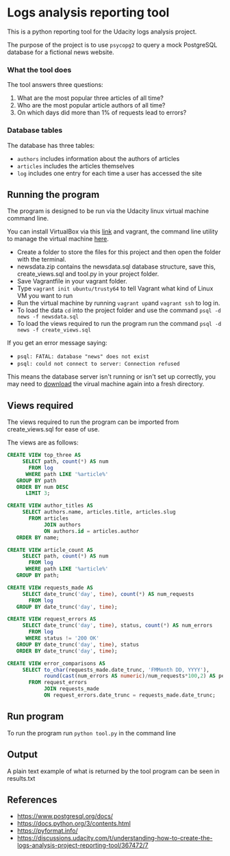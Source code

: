 # Logs analysis reporting tool

This is a python reporting tool for the Udacity logs analysis project.  

The purpose of the project is to use `psycopg2` to query a mock PostgreSQL database for a fictional news website. 

### What the tool does

The tool answers three questions:
  1. What are the most popular three articles of all time?
  2. Who are the most popular article authors of all time?
  3. On which days did more than 1% of requests lead to errors?
  
### Database tables

The database has three tables:
  * `authors` includes information about the authors of articles
  * `articles` includes the articles themselves
  * `log` includes one entry for each time a user has accessed the site
  
## Running the program

The program is designed to be run via the Udacity linux virtual machine command line.

You can install VirtualBox via this [link](https://www.virtualbox.org/wiki/Downloads) and vagrant, the command line utility to manage the virtual machine [here](https://www.vagrantup.com/downloads.html). 
  
 * Create a folder to store the files for this project and then open the folder with the terminal.
 * newsdata.zip contains the newsdata.sql database structure, save this, create_views.sql and tool.py in your project folder.
 * Save Vagrantfile in your vagrant folder.
 * Type `vagrant init ubuntu/trusty64` to tell Vagrant what kind of Linux VM you want to run
 * Run the virtual machine by running `vagrant up`and `vagrant ssh` to log in.
 * To load the data `cd` into  the project folder and use the command `psql -d news -f newsdata.sql`
 * To load the views required to run the program run the command `psql -d news -f create_views.sql` 

If you get an error message saying:
 - ```psql: FATAL: database "news" does not exist```
 - ```psql: could not connect to server: Connection refused```
 
This means the database server isn't running or isn't set up correctly, you may need to [download](https://github.com/udacity/fullstack-nanodegree-vm) the
virual machine again into a fresh directory.
  
## Views required

The views required to run the program can be imported from create_views.sql for ease of use.

The views are as follows:

```sql
CREATE VIEW top_three AS
     SELECT path, count(*) AS num
       FROM log 
      WHERE path LIKE '%article%'
   GROUP BY path
   ORDER BY num DESC
      LIMIT 3;

CREATE VIEW author_titles AS
     SELECT authors.name, articles.title, articles.slug
       FROM articles 
            JOIN authors
            ON authors.id = articles.author
   ORDER BY name;

CREATE VIEW article_count AS
     SELECT path, count(*) AS num
       FROM log 
      WHERE path LIKE '%article%'
   GROUP BY path;

CREATE VIEW requests_made AS
     SELECT date_trunc('day', time), count(*) AS num_requests
       FROM log
   GROUP BY date_trunc('day', time);

CREATE VIEW request_errors AS
     SELECT date_trunc('day', time), status, count(*) AS num_errors
       FROM log 
      WHERE status != '200 OK'
   GROUP BY date_trunc('day', time), status
   ORDER BY date_trunc('day', time);

CREATE VIEW error_comparisons AS
     SELECT to_char(requests_made.date_trunc, 'FMMonth DD, YYYY'), 
            round(cast(num_errors AS numeric)/num_requests*100,2) AS percentage
       FROM request_errors 
            JOIN requests_made
            ON request_errors.date_trunc = requests_made.date_trunc;
```


    
## Run program

To run the program run `python tool.py` in the command line

## Output

A plain text example of what is returned by the tool program can be seen in results.txt

## References

* https://www.postgresql.org/docs/
* https://docs.python.org/3/contents.html
* https://pyformat.info/
* https://discussions.udacity.com/t/understanding-how-to-create-the-logs-analysis-project-reporting-tool/367472/7
  

